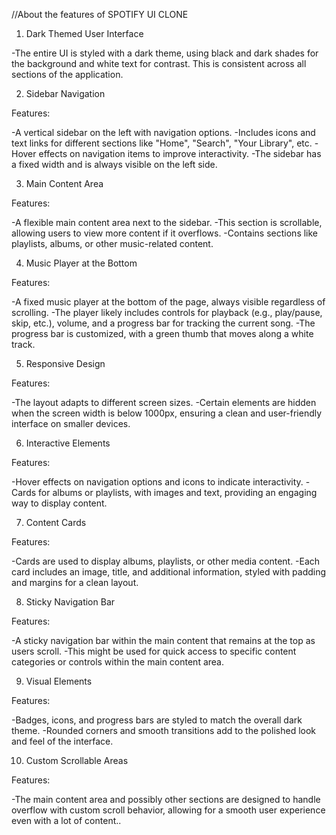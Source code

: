 //About the features of SPOTIFY UI CLONE

1. Dark Themed User Interface

-The entire UI is styled with a dark theme, using black and dark shades for the background and white text for contrast. This is consistent across all sections of the application.

2. Sidebar Navigation

Features:

-A vertical sidebar on the left with navigation options.
-Includes icons and text links for different sections like "Home", "Search", "Your Library", etc.
-Hover effects on navigation items to improve interactivity.
-The sidebar has a fixed width and is always visible on the left side.

3. Main Content Area

Features:

-A flexible main content area next to the sidebar.
-This section is scrollable, allowing users to view more content if it overflows.
-Contains sections like playlists, albums, or other music-related content.

4. Music Player at the Bottom

Features:

-A fixed music player at the bottom of the page, always visible regardless of scrolling.
-The player likely includes controls for playback (e.g., play/pause, skip, etc.), volume, and a progress bar for tracking the current song.
-The progress bar is customized, with a green thumb that moves along a white track.

5. Responsive Design

Features:

-The layout adapts to different screen sizes.
-Certain elements are hidden when the screen width is below 1000px, ensuring a clean and user-friendly interface on smaller devices.

6. Interactive Elements
    
Features:

-Hover effects on navigation options and icons to indicate interactivity.
-Cards for albums or playlists, with images and text, providing an engaging way to display content.

7. Content Cards

Features:

-Cards are used to display albums, playlists, or other media content.
-Each card includes an image, title, and additional information, styled with padding and margins for a clean layout.

8. Sticky Navigation Bar

Features:

-A sticky navigation bar within the main content that remains at the top as users scroll.
-This might be used for quick access to specific content categories or controls within the main content area.

9. Visual Elements
    
Features:

-Badges, icons, and progress bars are styled to match the overall dark theme.
-Rounded corners and smooth transitions add to the polished look and feel of the interface.

10. Custom Scrollable Areas

Features:

-The main content area and possibly other sections are designed to handle overflow with custom scroll behavior, allowing for a smooth user experience even with a lot of content..
